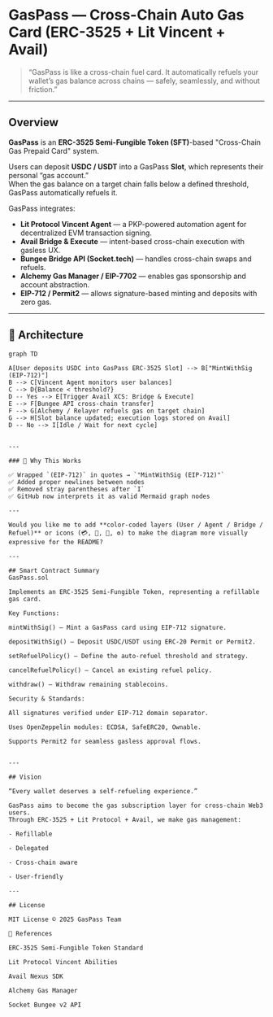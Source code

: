 # GasPass — Cross-Chain Auto Gas Card (ERC-3525 + Lit Vincent + Avail)

> “GasPass is like a cross-chain fuel card. It automatically refuels your wallet’s gas balance across chains — safely, seamlessly, and without friction.”

---

## Overview

**GasPass** is an **ERC-3525 Semi-Fungible Token (SFT)**-based "Cross-Chain Gas Prepaid Card" system.

Users can deposit **USDC / USDT** into a GasPass **Slot**, which represents their personal “gas account.”  
When the gas balance on a target chain falls below a defined threshold, GasPass automatically refuels it.

GasPass integrates:
- **Lit Protocol Vincent Agent** — a PKP-powered automation agent for decentralized EVM transaction signing.  
- **Avail Bridge & Execute** — intent-based cross-chain execution with gasless UX.  
- **Bungee Bridge API (Socket.tech)** — handles cross-chain swaps and refuels.  
- **Alchemy Gas Manager / EIP-7702** — enables gas sponsorship and account abstraction.  
- **EIP-712 / Permit2** — allows signature-based minting and deposits with zero gas.

---

## 🧩 Architecture

```mermaid
graph TD

A[User deposits USDC into GasPass ERC-3525 Slot] --> B["MintWithSig (EIP-712)"]
B --> C[Vincent Agent monitors user balances]
C --> D{Balance < threshold?}
D -- Yes --> E[Trigger Avail XCS: Bridge & Execute]
E --> F[Bungee API cross-chain transfer]
F --> G[Alchemy / Relayer refuels gas on target chain]
G --> H[Slot balance updated; execution logs stored on Avail]
D -- No --> I[Idle / Wait for next cycle]


---

### 🧠 Why This Works

✅ Wrapped `(EIP-712)` in quotes → `"MintWithSig (EIP-712)"`  
✅ Added proper newlines between nodes  
✅ Removed stray parentheses after `I`  
✅ GitHub now interprets it as valid Mermaid graph nodes

---

Would you like me to add **color-coded layers (User / Agent / Bridge / Refuel)** or icons (💳, 🤖, 🌉, ⚙️) to make the diagram more visually expressive for the README?

---

## Smart Contract Summary
GasPass.sol

Implements an ERC-3525 Semi-Fungible Token, representing a refillable gas card.

Key Functions:

mintWithSig() — Mint a GasPass card using EIP-712 signature.

depositWithSig() — Deposit USDC/USDT using ERC-20 Permit or Permit2.

setRefuelPolicy() — Define the auto-refuel threshold and strategy.

cancelRefuelPolicy() — Cancel an existing refuel policy.

withdraw() — Withdraw remaining stablecoins.

Security & Standards:

All signatures verified under EIP-712 domain separator.

Uses OpenZeppelin modules: ECDSA, SafeERC20, Ownable.

Supports Permit2 for seamless gasless approval flows.


---

## Vision

“Every wallet deserves a self-refueling experience.”

GasPass aims to become the gas subscription layer for cross-chain Web3 users.
Through ERC-3525 + Lit Protocol + Avail, we make gas management:

- Refillable

- Delegated

- Cross-chain aware

- User-friendly

---

## License

MIT License © 2025 GasPass Team

🔗 References

ERC-3525 Semi-Fungible Token Standard

Lit Protocol Vincent Abilities

Avail Nexus SDK

Alchemy Gas Manager

Socket Bungee v2 API

